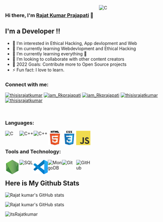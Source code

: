 <img align="right" alt="C" width="200px" src="http://rajatkumar.tech/img/about.jpg"/>

### Hi there, I'm  [Rajat Kumar Prajapati][website] 👋 



## I'm a Developer !!

- 👀 I’m interested in Ethical Hacking, App devlopment and Web
- 🌱 I’m currently learning Webdevlopment and Ethical Hacking
- 🌱 I’m currently learning everything 🤣
- 👯 I’m looking to collaborate with other content creators
- 🥅 2022 Goals: Contribute more to Open Source projects
- ⚡ Fun fact: I love to learn.

### Connect with me:

<a href="rajatkumar.tech" target="_blank"><img src="https://img.shields.io/badge/Rajatkumar.tech-000000?style=for-the-badge&logo=About.me&logoColor=white" alt="thisisrajatkumar" /></a>
<a href="https://twitter.com/iam_Rkprajapati" target="_blank"><img src="https://img.shields.io/twitter/follow/iam_Rkprajapati?logo=twitter&style=for-the-badge" alt="iam_Rkprajapati" /></a>
<a href="https://instagram.com/thisisrajatkumar" target="_blank"><img src="https://img.shields.io/badge/Follow @Thisisrajatkumar-E4405F?style=for-the-badge&logo=instagram&logoColor=white" alt="iam_Rkprajapati" /></a>
<a href="https://www.linkedin.com/in/thisisrajatkumar" target="_blank"><img src="https://img.shields.io/badge/LinkedIn @Thisisrajatkumar-0077B5?style=for-the-badge&logo=linkedin&logoColor=white" alt="thisisrajatkumar" /></a>
<a href="https://t.me/ThisisRajatKumar" target="_blank"><img src="https://img.shields.io/badge/Telegram-ThisisRajatKumar-33A8E3" alt="thisisrajatkumar" /></a>

 

<br />

### Languages:

<img align="left" alt="C" width="46px" src="https://img.icons8.com/color/48/000000/c-programming.png"/>
<img align="left" alt="C++" width="46px" src="https://img.icons8.com/color/48/000000/c-plus-plus-logo.png"/>
<img align="left" alt="C++" width="46px" src="https://img.icons8.com/color/48/000000/python--v2.png"/>
<img align="left" alt="HTML5" width="46px" src="https://raw.githubusercontent.com/github/explore/80688e429a7d4ef2fca1e82350fe8e3517d3494d/topics/html/html.png" />
<img align="left" alt="CSS3" width="46px" src="https://raw.githubusercontent.com/github/explore/80688e429a7d4ef2fca1e82350fe8e3517d3494d/topics/css/css.png" />
<img align="left" alt="JavaScript" width="46px" src="https://raw.githubusercontent.com/github/explore/80688e429a7d4ef2fca1e82350fe8e3517d3494d/topics/javascript/javascript.png" />



<br />
<br />

### Tools and Technology:

<img align="left" alt="Node.js" width="46px" src="https://raw.githubusercontent.com/github/explore/80688e429a7d4ef2fca1e82350fe8e3517d3494d/topics/nodejs/nodejs.png" />
<img align="left" alt="SQL" width="46px" src="https://img.icons8.com/external-flat-juicy-fish/60/000000/external-sql-coding-and-development-flat-flat-juicy-fish.png"/>
<img align="left" alt="Visual Studio Code" width="46px" src="https://raw.githubusercontent.com/github/explore/80688e429a7d4ef2fca1e82350fe8e3517d3494d/topics/visual-studio-code/visual-studio-code.png" />
<img align="left" alt="MongoDB" width="46px" src="https://img.icons8.com/external-tal-revivo-color-tal-revivo/24/000000/external-mongodb-a-cross-platform-document-oriented-database-program-logo-color-tal-revivo.png"/>
<img align="left" alt="Git" width="46px"src="https://img.icons8.com/color/48/000000/git.png"/>
<img align="left" alt="GitHub" width="46px" src="https://img.icons8.com/fluency/48/000000/github.png"/>

<br />
<br />

## Here is My Github Stats

![Rajat kumar's GitHub stats](https://github-readme-stats.vercel.app/api?username=itsRajatkumar)

![Rajat kumar's GitHub stats](https://github-readme-streak-stats.herokuapp.com/?user=itsRajatkumar&)



<p><img align="left" src="https://github-readme-stats.vercel.app/api/top-langs?username=itsRajatkumar&show_icons=true&locale=en&layout=compact" alt="itsRajatkumar" /></p>
<!---
itsRajatkumar/itsRajatkumar is a ✨ special ✨ repository because its `README.md` (this file) appears on your GitHub profile.
You can click the Preview link to take a look at your changes.
--->

[website]: https://rajatkumar.tech
[twitter]: https://twitter.com/iam_Rkprajapati
[instagram]: https://instagram.com/thisisrajatkumar
[linkedin]: https://linkedin.com/in/thisisrajatkumar
